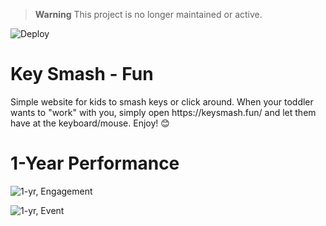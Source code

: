 > **Warning**
> This project is no longer maintained or active.

![Deploy](https://github.com/tigerjz32/keysmashfun/actions/workflows/deploy.yml/badge.svg)

<h1>Key Smash - Fun</h1>
Simple website for kids to smash keys or click around.  When your toddler wants to "work" with you, simply open https://keysmash.fun/ and let them have at the keyboard/mouse. Enjoy! 😊

<h1>1-Year Performance</h1>

![1-yr, Engagement](https://github.com/tigerjz32/keysmashfun/assets/38434412/b645c4f2-5098-4e8b-ad10-31d2706771d7)

![1-yr, Event](https://github.com/tigerjz32/keysmashfun/assets/38434412/3ded004d-ee70-4b7a-bb2e-fe8ed0a520f8)
